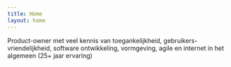 ```yaml
---
title: Home
layout: home
---
```


Product-owner met veel kennis van toegankelijkheid, gebruikers-vriendelijkheid, software ontwikkeling, vormgeving, agile en internet in het algemeen  (25+ jaar ervaring) 
